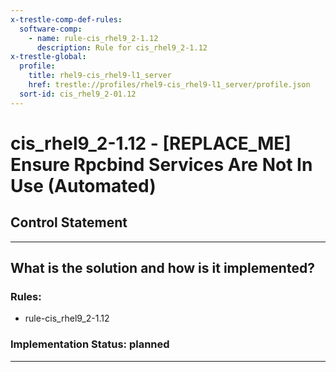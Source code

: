 ```yaml
---
x-trestle-comp-def-rules:
  software-comp:
    - name: rule-cis_rhel9_2-1.12
      description: Rule for cis_rhel9_2-1.12
x-trestle-global:
  profile:
    title: rhel9-cis_rhel9-l1_server
    href: trestle://profiles/rhel9-cis_rhel9-l1_server/profile.json
  sort-id: cis_rhel9_2-01.12
---
```


# cis_rhel9_2-1.12 - \[REPLACE_ME\] Ensure Rpcbind Services Are Not In Use (Automated)

## Control Statement

______________________________________________________________________

## What is the solution and how is it implemented?

<!-- For implementation status enter one of: implemented, partial, planned, alternative, not-applicable -->

<!-- Note that the list of rules under ### Rules: is read-only and changes will not be captured after assembly to JSON -->

<!-- Add control implementation description here for control: cis_rhel9_2-1.12 -->

### Rules:

  - rule-cis_rhel9_2-1.12

### Implementation Status: planned

______________________________________________________________________
